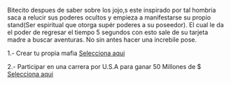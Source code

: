 [//]: # (Por: Ibarra Medrano)
[//]: # (agregar la historia, para ir a: )

Bitecito despues de saber sobre los jojo,s este inspirado por tal hombria saca a relucir sus poderes ocultos y empieza a manifestarse su propio stand(Ser espiritual que otorga supér poderes a su poseedor). El cual le da el poder de regresar el tiempo 5 segundos con esto sale de su tarjeta madre a buscar aventuras. No sin antes hacer una increbile pose. 

1.- Crear tu propia mafia [Selecciona aqui](Crear-tu-propia-mafia.md)

2.- Participar en una carrera por U.S.A para ganar 50 Millones de $ [Selecciona aqui](Participar-en-una-carrera-por-U.S.A-para-ganar-50-Millones-de-$.md)

[//]: # (Crear-tu-propia-mafia.md)
[//]: # (Participar-en-una-carrera-por-U.S.A-para-ganar-50-Millones-de-$.md)
